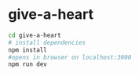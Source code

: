 # give-a-heart

```bash
cd give-a-heart
# install dependencies
npm install
#opens in browser on localhost:3000
npm run dev 
```